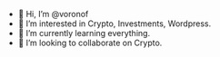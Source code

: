 - 👋 Hi, I’m @voronof
- 👀 I’m interested in Crypto, Investments, Wordpress.
- 🌱 I’m currently learning everything.
- 💞️ I’m looking to collaborate on Crypto.

<!---
voronof/voronof is a ✨ special ✨ repository because its `README.md` (this file) appears on your GitHub profile.
You can click the Preview link to take a look at your changes.
--->
